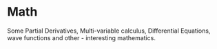 # Math
Some Partial Derivatives, Multi-variable calculus, Differential Equations, wave functions and other - interesting mathematics.
